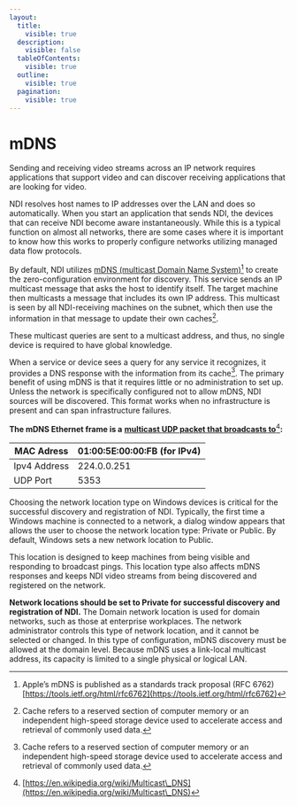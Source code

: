 ```yaml
---
layout:
  title:
    visible: true
  description:
    visible: false
  tableOfContents:
    visible: true
  outline:
    visible: true
  pagination:
    visible: true
---
```


# mDNS

Sending and receiving video streams across an IP network requires applications that support video and can discover receiving applications that are looking for video.

NDI resolves host names to IP addresses over the LAN and does so automatically. When you start an application that sends NDI, the devices that can receive NDI become aware instantaneously. While this is a typical function on almost all networks, there are some cases where it is important to know how this works to properly configure networks utilizing managed data flow protocols.

By default, NDI utilizes [mDNS (multicast Domain Name System)](#user-content-fn-1)[^1] to create the zero-configuration environment for discovery. This service sends an IP multicast message that asks the host to identify itself. The target machine then multicasts a message that includes its own IP address. This multicast is seen by all NDI-receiving machines on the subnet, which then use the information in that message to update their own caches[^2].

These multicast queries are sent to a multicast address, and thus, no single device is required to have global knowledge.

When a service or device sees a query for any service it recognizes, it provides a DNS response with the information from its cache[^3]. The primary benefit of using mDNS is that it requires little or no administration to set up. Unless the network is specifically configured not to allow mDNS, NDI sources will be discovered. This format works when no infrastructure is present and can span infrastructure failures.

**The mDNS Ethernet frame is a** [**multicast UDP packet that broadcasts to**](#user-content-fn-4)[^4]**:**

| MAC Adress   | 01:00:5E:00:00:FB (for IPv4) |
| ------------ | ---------------------------- |
| Ipv4 Address | 224.0.0.251                  |
| UDP Port     | 5353                         |

Choosing the network location type on Windows devices is critical for the successful discovery and registration of NDI. Typically, the first time a Windows machine is connected to a network, a dialog window appears that allows the user to choose the network location type: Private or Public. By default, Windows sets a new network location to Public.

This location is designed to keep machines from being visible and responding to broadcast pings. This location type also affects mDNS responses and keeps NDI video streams from being discovered and registered on the network.

**Network locations should be set to Private for successful discovery and registration of NDI.** The Domain network location is used for domain networks, such as those at enterprise workplaces. The network administrator controls this type of network location, and it cannot be selected or changed. In this type of configuration, mDNS discovery must be allowed at the domain level. Because mDNS uses a link-local multicast address, its capacity is limited to a single physical or logical LAN.

[^1]: Apple’s mDNS is published as a standards track proposal (RFC 6762) [https://tools.ietf.org/html/rfc6762](https://tools.ietf.org/html/rfc6762)

[^2]: Cache refers to a reserved section of computer memory or an independent high-speed storage device used to accelerate access and retrieval of commonly used data.

[^3]: Cache refers to a reserved section of computer memory or an independent high-speed storage device used to accelerate access and retrieval of commonly used data.

[^4]: [https://en.wikipedia.org/wiki/Multicast\_DNS](https://en.wikipedia.org/wiki/Multicast\_DNS)
